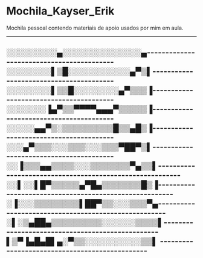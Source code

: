 # Mochila_Kayser_Erik

Mochila pessoal contendo materiais de apoio usados por mim em aula.

-----------------------------------------------------------------------------------------------------------------------------------------------------------------------------------


░░░░░░░░░▄░░░░░░░░░░░░░░▄------------------------------------------
░░░░░░░░▌▒█░░░░░░░░░░░▄▀▒▌----------------------------------------
░░░░░░░░▌▒▒█░░░░░░░░▄▀▒▒▒▐----------------------------------------
░░░░░░░▐▄▀▒▒▀▀▀▀▄▄▄▀▒▒▒▒▒▐----------------------------------------
░░░░░▄▄▀▒░▒▒▒▒▒▒▒▒▒█▒▒▄█▒▐----------------------------------------
░░░▄▀▒▒▒░░░▒▒▒░░░▒▒▒▀██▀▒▌----------------------------------------
░░▐▒▒▒▄▄▒▒▒▒░░░▒▒▒▒▒▒▒▀▄▒▒▌---------------------------------------------------------
░░▌░░▌█▀▒▒▒▒▒▄▀█▄▒▒▒▒▒▒▒█▒▐-------------------------------------------------------
░▐░░░▒▒▒▒▒▒▒▒▌██▀▒▒░░░▒▒▒▀▄-----------------------------------------------------
░▌░▒▄██▄▒▒▒▒▒▒▒▒▒░░░░░░▒▒▒▒▌-------------------------------------------------
▌▒▀▐▄█▄█▌▄░▀▒▒░░░░░░░░░░▒▒▌ -----------------------------------------------
-------------------------------------------------------------------------------------
